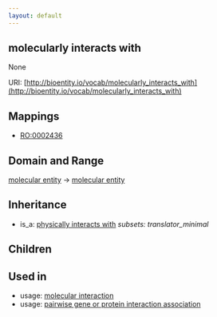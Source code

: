 ```yaml
---
layout: default
---
```


## molecularly interacts with


None

URI: [http://bioentity.io/vocab/molecularly_interacts_with](http://bioentity.io/vocab/molecularly_interacts_with)
## Mappings

 * [RO:0002436](http://purl.obolibrary.org/obo/RO_0002436)

## Domain and Range

[molecular entity](MolecularEntity.html) -> [molecular entity](MolecularEntity.html)

## Inheritance

 *  is_a: [physically interacts with](physically_interacts_with.html) *subsets: translator_minimal*

## Children


## Used in

 *  usage: [molecular interaction](MolecularInteraction.html)
 *  usage: [pairwise gene or protein interaction association](PairwiseGeneOrProteinInteractionAssociation.html)
